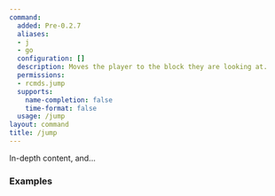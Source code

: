 ```yaml
---
command:
  added: Pre-0.2.7
  aliases:
  - j
  - go
  configuration: []
  description: Moves the player to the block they are looking at.
  permissions:
  - rcmds.jump
  supports:
    name-completion: false
    time-format: false
  usage: /jump
layout: command
title: /jump
---
```


In-depth content, and...

### Examples

